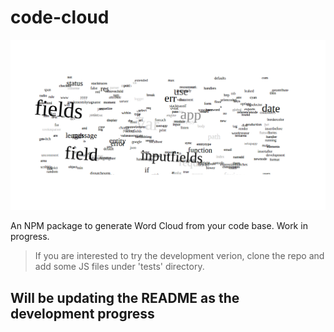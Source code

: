 # code-cloud

![alt tag](https://raw.githubusercontent.com/drklrd/code-cloud/master/codecloud.png)

An NPM package to generate Word Cloud from your code base. Work in progress.

> If you are interested to try the development verion, clone the repo and add some JS files under 'tests' directory.

## Will be updating the README as the development progress